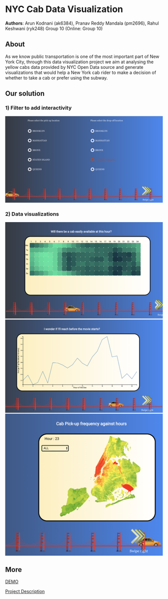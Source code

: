 # NYC Cab Data Visualization
**Authors**: Arun Kodnani (ak6384), Pranav Reddy Mandala (pm2696), Rahul Keshwani (ryk248)
Group 10 (Online: Group 10) 

## About
As we know public transportation is one of the most important part of New York City, through this data visualization project we aim at analysing the yellow cabs data provided by NYC Open Data source and generate visualizations that would help a New York cab rider to make a decision of whether to take a cab or prefer using the subway.

## Our solution
### 1) Filter to add interactivity
![Screenhot](filter.jpg)

### 2) Data visualizations
![Screenhot](graph1.jpg)
![Screenhot](graph2.jpg)
![Screenhot](graph3.jpg)



## More
[DEMO](https://nyu-vis-fall2018.github.io/storytelling-group-10-nyc-cab-data-visualization/)

[Project Description](https://github.com/NYU-VIS-FALL2018/storytelling-group-10-nyc-cab-data-visualization/blob/master/NYC-CabDataVisualization-ProjectReport.pdf)
